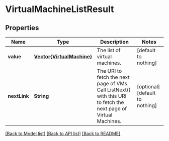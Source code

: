 # VirtualMachineListResult


## Properties
Name | Type | Description | Notes
------------ | ------------- | ------------- | -------------
**value** | [**Vector{VirtualMachine}**](VirtualMachine.md) | The list of virtual machines. | [default to nothing]
**nextLink** | **String** | The URI to fetch the next page of VMs. Call ListNext() with this URI to fetch the next page of Virtual Machines. | [optional] [default to nothing]


[[Back to Model list]](../README.md#models) [[Back to API list]](../README.md#api-endpoints) [[Back to README]](../README.md)


